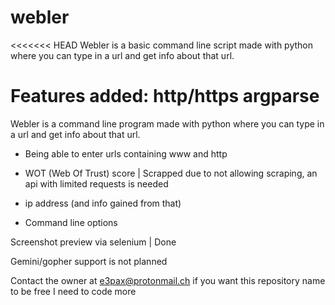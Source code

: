 # webler
<<<<<<< HEAD
Webler is a basic command line script made with python where you can type in a url and get info about that url.

Features added:
http/https
argparse
=======
Webler is a command line program made with python where you can type in a url and get info about that url.

- Being able to enter urls containing www and http

- WOT (Web Of Trust) score | Scrapped due to not allowing scraping, an api with limited requests is needed

- ip address (and info gained from that)


- Command line options

Screenshot preview via selenium | Done

Gemini/gopher support is not planned

Contact the owner at e3pax@protonmail.ch if you want this repository name to be free
I need to code more
